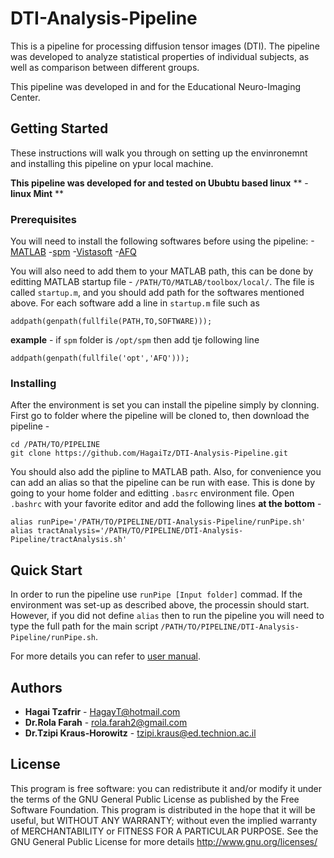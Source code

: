 # DTI-Analysis-Pipeline
This is a pipeline for processing diffusion tensor images (DTI).
The pipeline was developed to analyze statistical properties of individual
subjects, as well as comparison between different groups.

This pipeline was developed in and for the Educational Neuro-Imaging Center.

## Getting Started
These instructions will walk you through on setting up the envinronemnt
and installing this pipeline on ypur local machine.

**This pipeline was developed for and tested on Ububtu based linux**
** - __linux Mint__ **

### Prerequisites
You will need to install the following softwares before using the pipeline:
-[MATLAB](https://www.mathworks.com/)
-[spm](http://www.fil.ion.ucl.ac.uk/spm/software/)
-[Vistasoft](https://github.com/vistalab/vistasoft)
-[AFQ](https://github.com/yeatmanlab/AFQ/wiki)

You will also need to add them to your MATLAB path, this can be done by
editting MATLAB startup file - `/PATH/TO/MATLAB/toolbox/local/`. The file
is called `startup.m`, and you should add path for the softwares mentioned above.
For each software add a line in `startup.m` file such as  
```
addpath(genpath(fullfile(PATH,TO,SOFTWARE)));
```
**example** - if `spm` folder is `/opt/spm` then add tje following line
```
addpath(genpath(fullfile('opt','AFQ')));
```

### Installing
After the environment is set you can install the pipeline simply by clonning.
First go to folder where the pipeline will be cloned to, 
then download the pipeline -
```
cd /PATH/TO/PIPELINE
git clone https://github.com/HagaiTz/DTI-Analysis-Pipeline.git
```
You should also add the pipline to MATLAB path.
Also, for convenience you can add an alias so that the pipeline can be run
with ease. This is done by going to your home folder and editting `.basrc`
environment file.
Open `.bashrc` with your favorite editor and add the following lines
 **at the bottom** -
```
alias runPipe='/PATH/TO/PIPELINE/DTI-Analysis-Pipeline/runPipe.sh'
alias tractAnalysis='/PATH/TO/PIPELINE/DTI-Analysis-Pipeline/tractAnalysis.sh'
```

## Quick Start
In order to run the pipeline use `runPipe [Input folder]` commad. 
If the environment was set-up as described above, the processin should start.
However, if you did not define `alias` then to run the pipeline you will need
to type the full path for the main script 
`/PATH/TO/PIPELINE/DTI-Analysis-Pipeline/runPipe.sh`.

For more details you can refer to [user manual](manual.pdf).

## Authors
- **Hagai Tzafrir** - HagayT@hotmail.com
- **Dr.Rola Farah** - rola.farah2@gmail.com
- **Dr.Tzipi Kraus-Horowitz** - tzipi.kraus@ed.technion.ac.il

## License

This program is free software: you can redistribute it and/or modify it under the terms of the GNU General Public License as published by the Free Software Foundation. This program is distributed in the hope that it will be useful, but WITHOUT ANY WARRANTY; without even the implied warranty of MERCHANTABILITY or FITNESS FOR A PARTICULAR PURPOSE.  See the GNU General Public License for more details http://www.gnu.org/licenses/